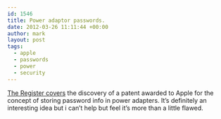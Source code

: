 ```yaml
---
id: 1546
title: Power adaptor passwords.
date: 2012-03-26 11:11:44 +00:00
author: mark
layout: post
tags:
  - apple
  - passwords
  - power
  - security
---
```

[The Register covers](http://www.theregister.co.uk/2012/01/09/apple_power_adapter_password_recovery/) the discovery of a patent awarded to Apple for the concept of storing password info in power adapters. It&#8217;s definitely an interesting idea but i can&#8217;t help but feel it&#8217;s more than a little flawed.